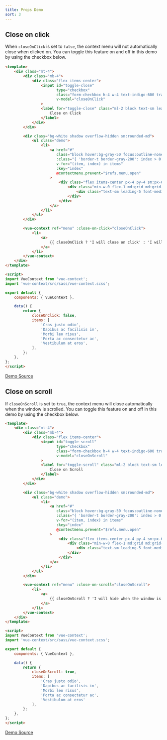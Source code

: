 ```yaml
---
title: Props Demo
sort: 3
---
```


## Close on click

When `closeOnClick` is set to `false`, the context menu will not automatically close when clicked on.
You can toggle this feature on and off in this demo by using the checkbox below.

<div id="close-on-click-app" style="margin-bottom: 1rem;">
    <close-on-click></close-on-click>
</div>

```html
<template>
    <div class="mt-4">
        <div class="mb-4">
            <div class="flex items-center">
                <input id="toggle-close"
                       type="checkbox"
                       class="form-checkbox h-4 w-4 text-indigo-600 transition duration-150 ease-in-out"
                       v-model="closeOnClick"
                >
                <label for="toggle-close" class="ml-2 block text-sm leading-5 text-gray-900">
                    Close on Click
                </label>
            </div>
        </div>

        <div class="bg-white shadow overflow-hidden sm:rounded-md">
            <ul class="demo">
                <li>
                    <a href="#"
                       class="block hover:bg-gray-50 focus:outline-none focus:bg-gray-50 transition duration-150 ease-in-out"
                       :class="{ 'border-t border-gray-200': index > 0 }"
                       v-for="(item, index) in items"
                       :key="index"
                       @contextmenu.prevent="$refs.menu.open"
                    >
                        <div class="flex items-center px-4 py-4 sm:px-6">
                            <div class="min-w-0 flex-1 md:grid md:grid-cols-2 md:gap-4">
                                <div class="text-sm leading-5 font-medium text-gray-600 truncate" v-text="item"></div>
                            </div>
                        </div>
                    </a>
                </li>
            </ul>
        </div>

        <vue-context ref="menu" :close-on-click="closeOnClick">
            <li>
                <a>
                    {{ closeOnClick ? 'I will close on click' : 'I will stay open on click' }}
                </a>
            </li>
        </vue-context>
    </div>
</template>

<script>
import VueContext from 'vue-context';
import 'vue-context/src/sass/vue-context.scss';

export default {
    components: { VueContext },

    data() {
        return {
            closeOnClick: false,
            items: [
                'Cras justo odio',
                'Dapibus ac facilisis in',
                'Morbi leo risus',
                'Porta ac consectetur ac',
                'Vestibulum at eros',
            ],
        };
    },
};
</script>
```

[Demo Source](https://github.com/rawilk/vue-context/blob/master/docs-build/js/props/close-on-click.vue)

## Close on scroll

If `closeOnScroll` is set to `true`, the context menu will close automatically when the window is scrolled.
You can toggle this feature on and off in this demo by using the checkbox below.

<div id="close-on-scroll-app">
    <close-on-scroll></close-on-scroll>
</div>

```html
<template>
    <div class="mt-4">
        <div class="mb-4">
            <div class="flex items-center">
                <input id="toggle-scroll"
                       type="checkbox"
                       class="form-checkbox h-4 w-4 text-indigo-600 transition duration-150 ease-in-out"
                       v-model="closeOnScroll"
                >
                <label for="toggle-scroll" class="ml-2 block text-sm leading-5 text-gray-900">
                    Close on Scroll
                </label>
            </div>
        </div>

        <div class="bg-white shadow overflow-hidden sm:rounded-md">
            <ul class="demo">
                <li>
                    <a href="#"
                       class="block hover:bg-gray-50 focus:outline-none focus:bg-gray-50 transition duration-150 ease-in-out"
                       :class="{ 'border-t border-gray-200': index > 0 }"
                       v-for="(item, index) in items"
                       :key="index"
                       @contextmenu.prevent="$refs.menu.open"
                    >
                        <div class="flex items-center px-4 py-4 sm:px-6">
                            <div class="min-w-0 flex-1 md:grid md:grid-cols-2 md:gap-4">
                                <div class="text-sm leading-5 font-medium text-gray-600 truncate" v-text="item"></div>
                            </div>
                        </div>
                    </a>
                </li>
            </ul>
        </div>

        <vue-context ref="menu" :close-on-scroll="closeOnScroll">
            <li>
                <a>
                    {{ closeOnScroll ? 'I will hide when the window is scrolled' : 'I will stay visible when the window is scrolled' }}
                </a>
            </li>
        </vue-context>
    </div>
</template>

<script>
import VueContext from 'vue-context';
import 'vue-context/src/sass/vue-context.scss';

export default {
    components: { VueContext },

    data() {
        return {
            closeOnScroll: true,
            items: [
                'Cras justo odio',
                'Dapibus ac facilisis in',
                'Morbi leo risus',
                'Porta ac consectetur ac',
                'Vestibulum at eros'
            ],
        };
    },
};
</script>
```

[Demo Source](https://github.com/rawilk/vue-context/blob/master/docs-build/js/props/close-on-scroll.vue)

<script src="../scripts/vue-context-props-demos.1611329964825.js"></script>
